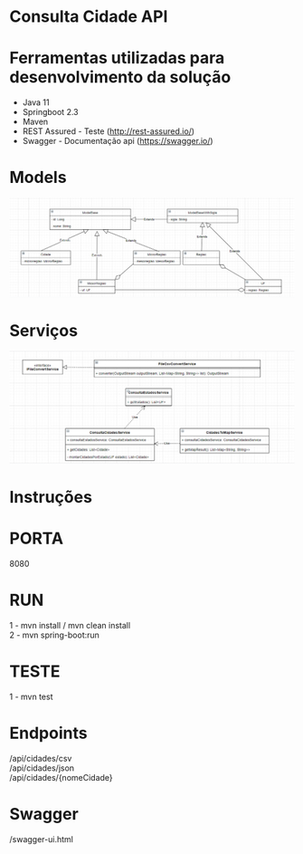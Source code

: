 # Consulta Cidade API

# Ferramentas utilizadas para desenvolvimento da solução 

* Java 11
* Springboot 2.3
* Maven
* REST Assured - Teste (http://rest-assured.io/)
* Swagger - Documentação api (https://swagger.io/)


# Models

<img src="docs/models_diagrama.png" raw=true style="margin-right: 10px;"/>

# Serviços

<img src="docs/servicos_diagrama.png" raw=true style="margin-right: 10px;"/>

# Instruções

# PORTA

8080

# RUN

1 - mvn install / mvn clean install<br/>
2 - mvn spring-boot:run

# TESTE

1 - mvn test

# Endpoints

/api/cidades/csv<br/>
/api/cidades/json<br/>
/api/cidades/{nomeCidade}

# Swagger 

/swagger-ui.html


